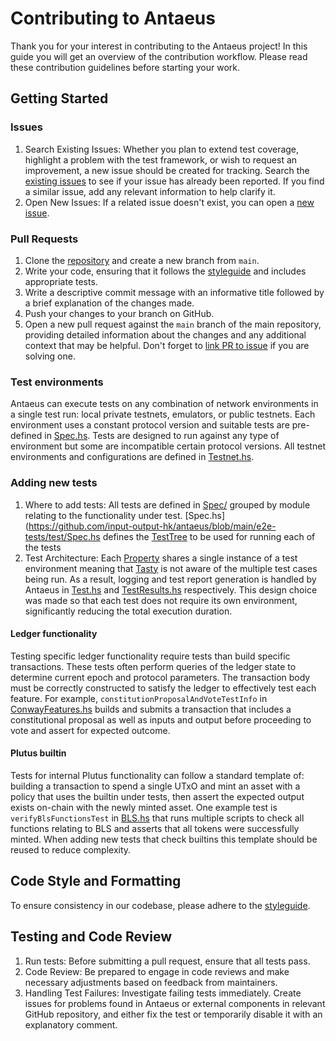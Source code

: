 # Contributing to Antaeus

Thank you for your interest in contributing to the Antaeus project! In this guide you will get an overview of the contribution workflow. Please read these contribution guidelines before starting your work.

## Getting Started
### Issues
1. Search Existing Issues: Whether you plan to extend test coverage, highlight a problem with the test framework, or wish to request an improvement, a new issue should be created for tracking. Search the [existing issues](https://github.com/input-output-hk/antaeus/issues) to see if your issue has already been reported. If you find a similar issue, add any relevant information to help clarify it.
2. Open New Issues: If a related issue doesn't exist, you can open a [new issue](https://github.com/input-output-hk/antaeus/issues/new).

### Pull Requests
1. Clone the [repository](https://github.com/input-output-hk/antaeus) and create a new branch from `main`.
2. Write your code, ensuring that it follows the [styleguide](https://github.com/input-output-hk/antaeus/blob/main/STYLEGUIDE.adoc) and includes appropriate tests.
3. Write a descriptive commit message with an informative title followed by a brief explanation of the changes made.
4. Push your changes to your branch on GitHub.
5. Open a new pull request against the `main` branch of the main repository, providing detailed information about the changes and any additional context that may be helpful. Don't forget to [link PR to issue](https://docs.github.com/en/issues/tracking-your-work-with-issues/linking-a-pull-request-to-an-issue) if you are solving one.

### Test environments
Antaeus can execute tests on any combination of network environments in a single test run: local private testnets, emulators, or public testnets. Each environment uses a constant protocol version and suitable tests are pre-defined in [Spec.hs](https://github.com/input-output-hk/antaeus/blob/main/e2e-tests/test/Spec.hs). Tests are designed to run against any type of environment but some are incompatible certain protocol versions. All testnet environments and configurations are defined in [Testnet.hs](https://github.com/input-output-hk/antaeus/blob/main/e2e-tests/test/Helpers/Testnet.hs).

### Adding new tests
1. Where to add tests: All tests are defined in [Spec/](https://github.com/input-output-hk/antaeus/tree/main/e2e-tests/test/Spec) grouped by module relating to the functionality under test. [Spec.hs](https://github.com/input-output-hk/antaeus/blob/main/e2e-tests/test/Spec.hs defines the [TestTree](https://hackage.haskell.org/package/tasty-1.5/docs/Test-Tasty.html#t:TestTree) to be used for running each of the tests
2. Test Architecture: Each [Property](https://hackage.haskell.org/package/hedgehog-1.4/docs/Hedgehog.html#t:Property) shares a single instance of a test environment meaning that [Tasty](https://hackage.haskell.org/package/tasty) is not aware of the multiple test cases being run. As a result, logging and test report generation is handled by Antaeus in [Test.hs](https://github.com/input-output-hk/antaeus/blob/main/e2e-tests/test/Helpers/Test.hs) and [TestResults.hs](https://github.com/input-output-hk/antaeus/blob/main/e2e-tests/test/Helpers/TestResults.hs) respectively. This design choice was made so that each test does not require its own environment, significantly reducing the total execution duration.

#### Ledger functionality
Testing specific ledger functionality require tests than build specific transactions. These tests often perform queries of the ledger state to determine current epoch and protocol parameters. The transaction body must be correctly constructed to satisfy the ledger to effectively test each feature. For example, `constitutionProposalAndVoteTestInfo` in [ConwayFeatures.hs](https://github.com/input-output-hk/antaeus/blob/main/e2e-tests/test/Spec/ConwayFeatures.hs) builds and submits a transaction that includes a constitutional proposal as well as inputs and output before proceeding to vote and assert for expected outcome.

#### Plutus builtin
Tests for internal Plutus functionality can follow a standard template of: building a transaction to spend a single UTxO and mint an asset with a policy that uses the builtin under tests, then assert the expected output exists on-chain with the newly minted asset. One example test is `verifyBlsFunctionsTest` in [BLS.hs](https://github.com/input-output-hk/antaeus/blob/main/e2e-tests/test/Spec/Builtins/BLS.hs) that runs multiple scripts to check all functions relating to BLS and asserts that all tokens were successfully minted. When adding new tests that check builtins this template should be reused to reduce complexity.

## Code Style and Formatting
To ensure consistency in our codebase, please adhere to the [styleguide](https://github.com/input-output-hk/antaeus/blob/main/STYLEGUIDE.adoc).

## Testing and Code Review
1. Run tests: Before submitting a pull request, ensure that all tests pass.
2. Code Review: Be prepared to engage in code reviews and make necessary adjustments based on feedback from maintainers.
3. Handling Test Failures: Investigate failing tests immediately. Create issues for problems found in Antaeus or external components in relevant GitHub repository, and either fix the test or temporarily disable it with an explanatory comment.
